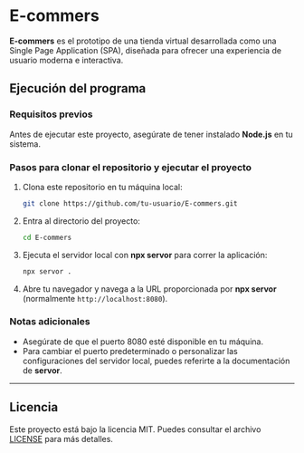 # E-commers

**E-commers** es el prototipo de una tienda virtual desarrollada como una Single Page Application (SPA), diseñada para ofrecer una experiencia de usuario moderna e interactiva.

## Ejecución del programa

### Requisitos previos
Antes de ejecutar este proyecto, asegúrate de tener instalado **Node.js** en tu sistema.

### Pasos para clonar el repositorio y ejecutar el proyecto

1. Clona este repositorio en tu máquina local:
    ```bash
    git clone https://github.com/tu-usuario/E-commers.git
    ```

2. Entra al directorio del proyecto:
    ```bash
    cd E-commers
    ```

3. Ejecuta el servidor local con **npx servor** para correr la aplicación:
    ```bash
    npx servor .
    ```

5. Abre tu navegador y navega a la URL proporcionada por **npx servor** (normalmente `http://localhost:8080`).

### Notas adicionales
- Asegúrate de que el puerto 8080 esté disponible en tu máquina.
- Para cambiar el puerto predeterminado o personalizar las configuraciones del servidor local, puedes referirte a la documentación de **servor**.

---

## Licencia
Este proyecto está bajo la licencia MIT. Puedes consultar el archivo [LICENSE](LICENSE) para más detalles.

